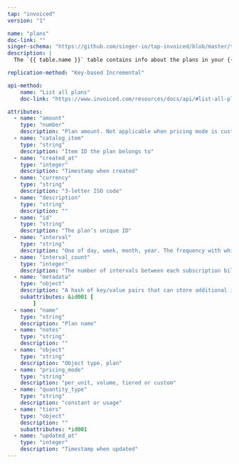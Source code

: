 ```yaml
---
tap: "invoiced"
version: "1"

name: "plans"
doc-link: ""
singer-schema: "https://github.com/singer-io/tap-invoiced/blob/master/tap_invoiced/schemas/plans.json"
description: |
  The `{{ table.name }}` table contains info about the plans in your {{ integration.display_name }} account. A plan describes a fixed amount that is billed to customers over a recurring interval.

replication-method: "Key-based Incremental"

api-method:
    name: "List all plans"
    doc-link: "https://www.invoiced.com/resources/docs/api/#list-all-plans"

attributes:
  - name: "amount"
    type: "number"
    description: "Plan amount. Not applicable when pricing mode is custom."
  - name: "catalog_item"
    type: "string"
    description: "Item ID the plan belongs to"
  - name: "created_at"
    type: "integer"
    description: "Timestamp when created"
  - name: "currency"
    type: "string"
    description: "3-letter ISO code"
  - name: "description"
    type: "string"
    description: ""
  - name: "id"
    type: "string"
    description: "The plan’s unique ID"
  - name: "interval"
    type: "string"
    description: "One of day, week, month, year. The frequency with which a subscription should be billed."
  - name: "interval_count"
    type: "integer"
    description: "The number of intervals between each subscription billing. Defaults to 1."
  - name: "metadata"
    type: "object"
    description: "A hash of key/value pairs that can store additional information about this object."
    subattributes: &id001 [
        ]
  - name: "name"
    type: "string"
    description: "Plan name"
  - name: "notes"
    type: "string"
    description: ""
  - name: "object"
    type: "string"
    description: "Object type, plan"
  - name: "pricing_mode"
    type: "string"
    description: "per_unit, volume, tiered or custom"
  - name: "quantity_type"
    type: "string"
    description: "constant or usage"
  - name: "tiers"
    type: "object"
    description: ""
    subattributes: *id001
  - name: "updated_at"
    type: "integer"
    description: "Timestamp when updated"
---
```

